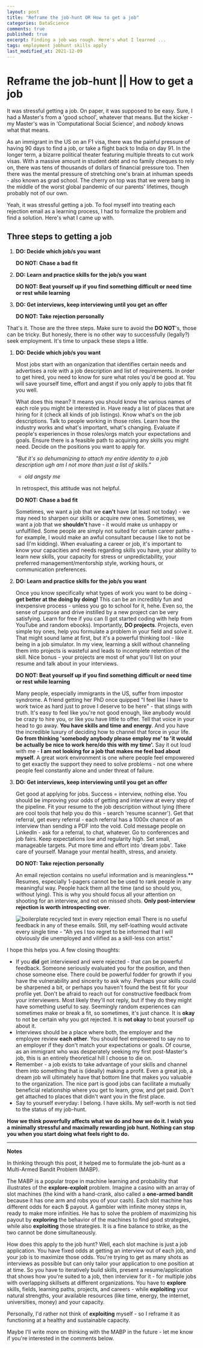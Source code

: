```yaml
---
layout: post
title: "Reframe the job-hunt OR How to get a job"
categories: DataScience
comments: true
published: true
excerpt: Finding a job was rough. Here's what I learned ...
tags: employment jobhunt skills apply
last_modified_at: 2021-12-09
---
```


# Reframe the job-hunt || How to get a job

It was stressful getting a job. On paper, it was supposed to be easy. Sure, I had a Master's from a 'good school', whatever that means. But the kicker - my Master's was in 'Computational Social Science', and *nobody* knows what that means.

As an immigrant in the US on an F1 visa, there was the painful pressure of having 90 days to find a job, or take a flight back to India on day 91. In the longer term, a bizarre political theater featuring multiple threats to cut work visas. With a massive amount in student debt and no family cheques to rely on, there was tens of thousands of dollars of financial pressure too. Then there was the mental pressure of stretching one's brain at inhuman speeds - also known as grad school. The cherry on top was that we were bang in the middle of the worst global pandemic of our parents' lifetimes, though probably not of our own.

Yeah, it was stressful getting a job. To fool myself into treating each rejection email as a learning process, I had to formalize the problem and find a solution. Here's what I came up with.

## Three steps to getting a job

1.  **DO: Decide which job/s you want**

    **DO NOT: Chase a bad fit**

2.  **DO: Learn and practice skills for the job/s you want**

    **DO NOT: Beat yourself up if you find something difficult or need time or rest while learning**

3.  **DO: Get interviews, keep interviewing until you get an offer**

    **DO NOT: Take rejection personally**

That's it. Those are the three steps. Make sure to avoid the **DO NOT**'s, those can be tricky. But honesly, there is no other way to successfully (legally?) seek employment. It's time to unpack these steps a little.

1.  **DO: Decide which job/s you want**

    Most jobs start with an organization that identifies certain needs and advertises a role with a job description and list of requirements. In order to get hired, you need to know for sure what roles you'd be good at. You will save yourself time, effort and angst if you only apply to jobs that fit you well.

    What does this mean? It means you should know the various names of each role you might be interested in. Have ready a list of places that are hiring for it (check all kinds of job listings). Know what's on the job descriptions. Talk to people working in those roles. Learn how the industry works and what's important, what's changing. Evaluate if people's experiences in those roles/orgs match your expectations and goals. Ensure there is a feasible path to acquiring any skills you might need. Decide on the positions you want to apply for.

    *"But it's so dehumanizing to attach my entire identity to a job description ugh am I not more than just a list of skills."*

    - *old angsty me*

    In retrospect, this attitude was not helpful.

    **DO NOT: Chase a bad fit**

    Sometimes, we want a job that we **can't** have (at least not today) - we may need to sharpen our skills or acquire new ones. Sometimes, we want a job that we **shouldn't** have - it would make us unhappy or unfulfilled. Some people are simply not suited for certain career paths - for example, I would make an awful consultant because I like to not be sad (I'm kidding). When evaluating a career or job, it's important to know your capacities and needs regarding  skills you have, your ability to learn new skills, your capacity for stress or unpredictability, your preferred management/mentorship style, working hours, or communication preferences.

2.  **DO: Learn and practice skills for the job/s you want**

    Once you know specifically what types of work you want to be doing - **get better at the doing by doing!** This can be an incredibly fun and inexpensive process - unless you go to school for it, hehe. Even so, the sense of purpose and drive instilled by a new project can be very satisfying. Learn for free if you can (I got started coding with help from YouTube and random ebooks). Importantly, **DO projects**. Projects, even simple toy ones, help you formulate a problem in your field and solve it. That might sound lame at first, but it's a powerful thinking tool - like being in a job simulator. In my view, learning a skill without channeling them into projects is wasteful and leads to incomplete retention of the skill. Nice bonus - your projects are most of what you'll list on your resume and talk about in your interviews.

    **DO NOT: Beat yourself up if you find something difficult or need time or rest while learning**

    Many people, especially immigrants in the US, suffer from impostor syndrome. A friend getting her PhD once quipped "I feel like I have to work twice as hard just to prove I deserve to be here" - that stings with truth. It's easy to feel like you're not good enough, like anybody would be crazy to hire you, or like you have little to offer. Tell that voice in your head to go away. **You have skills and time and energy**. And you have the incredible luxury of deciding how to channel that force in your life. **Go from thinking 'somebody anybody please employ me' to 'it would be actually be nice to work here/do this with my time'.**
    Say it out loud with me - **I am not looking for a job that makes me feel bad about myself.** A great work environment is one where people feel empowered to get exactly the support they need to solve problems - not one where people feel constantly alone and under threat of failure.

3.  **DO: Get interviews, keep interviewing until you get an offer**

    Get good at applying for jobs. Success = interview, nothing else. You should be improving your odds of getting and interview at every step of the pipeline. Fit your resume to the job description without lying (there are cool tools that help you do this - search 'resume scanner'). Get that referral, get every referral - each referral has a 1000x chance of an interview than sending a PDF into the void. Cold message people on LinkedIn - ask for a referral, to chat, whatever. Go to conferences and job fairs. Keep expectations low and regularity high. Set small, manageable targets. Put more time and effort into 'dream jobs'. Take care of yourself. Manage your mental health, stress, and anxiety.

    **DO NOT: Take rejection personally**

    An email rejection contains no useful information and is meaningless.** Resumes, especially 1-pagers cannot be be used to rank people in any meaningful way. People hack them all the time (and so should you, without lying). This is why you should focus all your attention on shooting for an interview, and not on missed shots. **Only post-interview rejection is worth introspecting over.**

    <img src="/images/2021/rejection_emails.png" alt="boilerplate recycled text in every rejection email"
    	title="Love to see 'regret to be inform you'"/>
    There is no useful feedback in any of these emails. Still, my self-loathing would activate every single time - "Ah yes I too regret to be informed that I will obviously die unemployed and vilified as a skill-less con artist."


I hope this helps you. A few closing thoughts:

- If you **did** get interviewed and were rejected - that can be powerful feedback. Someone seriously evaluated you for the position, and then chose someone else. There could be powerful fodder for growth if you have the vulnerability and sincerity to ask why. Perhaps your skills could be sharpened a bit, or perhaps you haven't found the best fit for your profile yet. Don't be afraid to reach out for constructive feedback from your interviewers. Most likely they'll not reply, but if they do they might have something useful to say. Seemingly random experiences can sometimes make or break a fit, so sometimes, it's just chance. It is **okay** to not be certain why you got rejected. It is **not okay** to beat yourself up about it.
- Interviews should be a place where both, the employer and the employee review **each other**. You should feel empowered to say no to an employer if they don't match your expectations or goals. Of course, as an immigrant who was desperately seeking my first post-Master's job, this is an entirely theoretical hill I choose to die on.
- Remember - a job exists to take advantage of your skills and channel them into something that is (ideally) making a profit. Even a great job, a dream job will ultimately have that bottom line that makes you valuable to the organization. The nice part is good jobs can facilitate a mutually beneficial relationship where you get to learn, grow, and get paid. Don't get attached to places that didn't want you in the first place.
- Say to yourself everyday: I belong. I have skills. My self-worth is not tied to the status of my job-hunt.

**How we think powerfully affects what we do and how we do it. I wish you a minimally stressful and maximally rewarding job hunt. Nothing can stop you when you start doing what feels right to do.**

---

**Notes**

In thinking through this post, it helped me to formulate the job-hunt as a Multi-Armed Bandit Problem (MABP).

The MABP is a popular trope in machine learning and probability that illustrates of the **explore-exploit** problem. Imagine a casino with an array of slot machines (the kind with a hand-crank, also called a **one-armed bandit** because it has one arm and robs you of your cash). Each slot machine has different odds for each $ payout. A gambler with infinite money steps in, ready to make more infinities. He has to solve the problem of maximizing his payout by **exploring** the behavior of the machines to find good strategies, while also **exploiting** those strategies. It is a fine balance to strike, as the two cannot be done simultaneously.

How does this apply to the job hunt? Well, each slot machine is just a job application. You have fixed odds at getting an interview out of each job, and your job is to maximize those odds. You're trying to get as many shots as interviews as possible but can only tailor your application to one position at at time. So you have to iteratively build skills, present a resume/application that shows how you're suited to a job, then interview for it - for multiple jobs with overlapping skillsets at different organizations. You have to **explore** skills, fields, learning paths, projects, and careers - while **exploiting** your natural strengths, your available resources (like time, energy, the internet, universities, money) and your capacity.

Personally, I'd rather not think of **exploiting** myself - so I reframe it as functioning at a healthy and sustainable capacity.

Maybe I'll write more on thinking with the MABP in the future - let me know if you're interested in the comments below.
